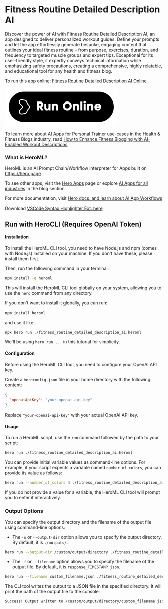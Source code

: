 # Fitness Routine Detailed Description AI

Discover the power of AI with Fitness Routine Detailed Description AI, an app designed to deliver personalized workout guides. Define your prompts and let the app effortlessly generate bespoke, engaging content that outlines your ideal fitness routine – from purpose, exercises, duration, and frequency to targeted muscle groups and expert tips. Exceptional for its user-friendly style, it expertly conveys technical information while emphasizing safety precautions, creating a comprehensive, highly relatable, and educational tool for any health and fitness blog.

To run this app online: [Fitness Routine Detailed Description AI Online](https://hero.page/app/fitness-routine-detailed-description-ai-ai-powered-personalized-workout-guide/odi6MObsvT71PCgR95GV)

[![Run Fitness Routine Detailed Description AI Online](/assets/run.svg)](https://hero.page/app/fitness-routine-detailed-description-ai-ai-powered-personalized-workout-guide/odi6MObsvT71PCgR95GV)

To learn more about AI Apps for Personal Trainer use-cases in the Health & Fitness Blogs industry, read [How to Enhance Fitness Blogging with AI-Enabled Workout Descriptions](https://hero.page/blog/ai/health-and-fitness-blogs/how-to-enhance-fitness-blogging-with-ai-enabled-workout-descriptions/170938)

### What is HeroML?
HeroML is an AI Prompt Chain/Workflow interpreter for Apps built on https://hero.page 

To see other apps, visit the [Hero Apps](https://hero.page/apps) page or explore [AI Apps for all industries](https://hero.page/blog) in the blog section

For more documentation, visit [Hero docs, and learn about AI App Workflows](https://hero.page/tutorials/introduction-to-heroml)

Download [VSCode Syntax Highlighter Ext. here](https://marketplace.visualstudio.com/items?itemName=hero-page.heroml)

## Run with HeroCLI (Requires OpenAI Token)

#### Installation

To install the HeroML CLI tool, you need to have Node.js and npm (comes with Node.js) installed on your machine. If you don't have these, please install them first. 

Then, run the following command in your terminal:

```bash
npm install -g heroml
```

This will install the HeroML CLI tool globally on your system, allowing you to use the `hero` command from any directory.

If you don't want to install it globally, you can run:

```bash
npm install heroml
```

and use it like:

```bash
npx hero run ./fitness_routine_detailed_description_ai.heroml
```

We'll be using `hero run ...` in this tutorial for simplicity.

#### Configuration

Before using the HeroML CLI tool, you need to configure your OpenAI API key. 

Create a `heroconfig.json` file in your home directory with the following content:

```json
{
  "openaiApiKey": "your-openai-api-key"
}
```

Replace `"your-openai-api-key"` with your actual OpenAI API key.

#### Usage

To run a HeroML script, use the `run` command followed by the path to your script:

```bash
hero run ./fitness_routine_detailed_description_ai.heroml
```

You can provide initial variable values as command-line options. For example, if your script expects a variable named `number_of_colors`, you can provide its value as follows:

```bash
hero run --number_of_colors 4 ./fitness_routine_detailed_description_ai.heroml
```

If you do not provide a value for a variable, the HeroML CLI tool will prompt you to enter it interactively.

### Output Options

You can specify the output directory and the filename of the output file using command-line options:

- The `-o` or `--output-dir` option allows you to specify the output directory. By default, it is `./outputs/`.

```bash
hero run --output-dir /custom/output/directory ./fitness_routine_detailed_description_ai.heroml
```

- The `-f` or `--filename` option allows you to specify the filename of the output file. By default, it is `response_TIMESTAMP.json`.

```bash
hero run --filename custom_filename.json ./fitness_routine_detailed_description_ai.heroml
```

The CLI tool writes the output to a JSON file in the specified directory. It will print the path of the output file to the console:

```bash
Success! Output written to /custom/output/directory/custom_filename.json
```

